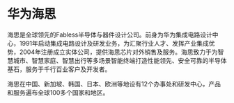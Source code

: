 # 

# 华为海思

海思是全球领先的Fabless半导体与器件设计公司。前身为华为集成电路设计中心，1991年启动集成电路设计及研发业务，为汇聚行业人才、发挥产业集成优势，2004年注册成立实体公司，提供海思芯片对外销售及服务。海思致力于为智慧城市、智慧家庭、智慧出行等多场景智能终端打造性能领先、安全可靠的半导体基石，服务于千行百业客户及开发者。

海思在中国、新加坡、韩国、日本、欧洲等地设有12个办事处和研发中心，产品和服务遍布全球100多个国家和地区。

